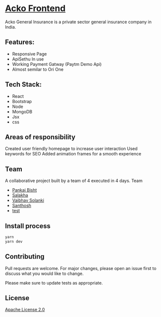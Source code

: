 # [Acko Frontend](https://acko-vaibhav-solanki.vercel.app/)

Acko General Insurance is a private sector general insurance company in India.

## Features:

- Responsive Page
- ApiSethu In use
- Working Payment Gatway (Paytm Demo Api)
- Almost semilar to Ori One

## Tech Stack:

- React
- Bootstrap
- Node
- MongoDB
- Jsx
- css

## Areas of responsibility

Created user friendly homepage to
increase user interaction
Used keywords for SEO
Added animation frames for a smooth
experience

## Team

A collaborative project built by a team of 4
executed in 4 days.
Team

- [Pankaj Bisht](https://github.com/pankajbisht03)
- [Salakha](https://github.com/salakhas)
- [Vaibhav Solanki](https://github.com/Vaibhav-Solanki)
- [Santhosh](https://github.com/Santhosh-user)
- [test](https://github.com)

## Install process

```bash
yarn
yarn dev
```

## Contributing

Pull requests are welcome. For major changes, please open an issue first to discuss what you would like to change.

Please make sure to update tests as appropriate.

## License

[Apache License 2.0](https://github.com/pankajbisht03/Acko-Frontend/blob/main/LICENSE)
